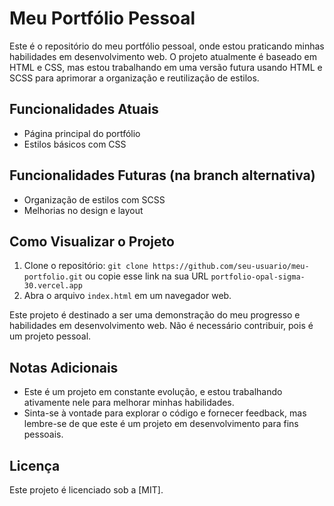 # Meu Portfólio Pessoal

Este é o repositório do meu portfólio pessoal, onde estou praticando minhas habilidades em desenvolvimento web. O projeto atualmente é baseado em HTML e CSS, mas estou trabalhando em uma versão futura usando HTML e SCSS para aprimorar a organização e reutilização de estilos.

## Funcionalidades Atuais

- Página principal do portfólio
- Estilos básicos com CSS

## Funcionalidades Futuras (na branch alternativa)

- Organização de estilos com SCSS
- Melhorias no design e layout

## Como Visualizar o Projeto

1. Clone o repositório: `git clone https://github.com/seu-usuario/meu-portfolio.git` ou copie esse link na sua URL `portfolio-opal-sigma-30.vercel.app`
2. Abra o arquivo `index.html` em um navegador web.

Este projeto é destinado a ser uma demonstração do meu progresso e habilidades em desenvolvimento web. Não é necessário contribuir, pois é um projeto pessoal.

## Notas Adicionais

- Este é um projeto em constante evolução, e estou trabalhando ativamente nele para melhorar minhas habilidades.
- Sinta-se à vontade para explorar o código e fornecer feedback, mas lembre-se de que este é um projeto em desenvolvimento para fins pessoais.

## Licença

Este projeto é licenciado sob a [MIT].

